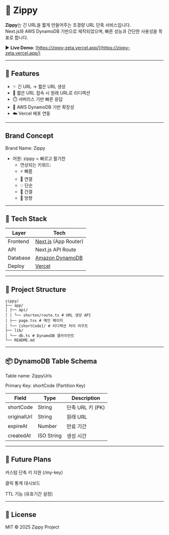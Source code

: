 # 🔗 Zippy

**Zippy**는 긴 URL을 짧게 만들어주는 초경량 URL 단축 서비스입니다.  
Next.js와 AWS DynamoDB 기반으로 제작되었으며, 빠른 성능과 간단한 사용성을 목표로 합니다.

▶️ **Live Demo**: [https://zippy-zeta.vercel.app/](https://zippy-zeta.vercel.app/)

---

## 🚀 Features

- ✨ 긴 URL → 짧은 URL 생성
- 🔄 짧은 URL 접속 시 원래 URL로 리디렉션
- ⏱️ 서버리스 기반 빠른 응답
- 🧩 AWS DynamoDB 기반 확장성
- ☁️ Vercel 배포 연동

---

## Brand Concept

Brand Name: Zippy

- 어원: zippy = 빠르고 활기찬
  - 연상되는 키워드:
  - ⚡ 빠름
  - 🔗 연결
  - 💡 단순
  - 📏 간결
  - 🧭 방향

---

## 🧱 Tech Stack

| Layer    | Tech                                                |
| -------- | --------------------------------------------------- |
| Frontend | [Next.js](https://nextjs.org/) (App Router)         |
| API      | Next.js API Route                                   |
| Database | [Amazon DynamoDB](https://aws.amazon.com/dynamodb/) |
| Deploy   | [Vercel](https://vercel.com/)                       |

---

## 📁 Project Structure

```shell
zippy/
├── app/
│ ├── api/
│ │ └── shorten/route.ts # URL 생성 API
│ ├── page.tsx # 메인 페이지
│ └── [shortCode]/ # 리디렉션 처리 라우트
├── lib/
│ └── db.ts # DynamoDB 클라이언트
└── README.md
```

---

## 📦 DynamoDB Table Schema

Table name: ZippyUrls

Primary Key: shortCode (Partition Key)

| Field       | Type       | Description      |
| ----------- | ---------- | ---------------- |
| shortCode   | String     | 단축 URL 키 (PK) |
| originalUrl | String     | 원래 URL         |
| expireAt    | Number     | 만료 기간        |
| createdAt   | ISO String | 생성 시간        |

---

## 🧠 Future Plans

커스텀 단축 키 지원 (/my-key)

클릭 통계 대시보드

TTL 기능 (유효기간 설정)

---

## 📜 License

MIT © 2025 Zippy Project
